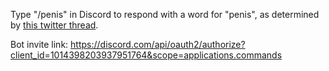 Type "/penis" in Discord to respond with a word for "penis", as determined by [this twitter thread](https://twitter.com/machinemae/status/1564298013442457600).

Bot invite link: https://discord.com/api/oauth2/authorize?client_id=1014398203937951764&scope=applications.commands
